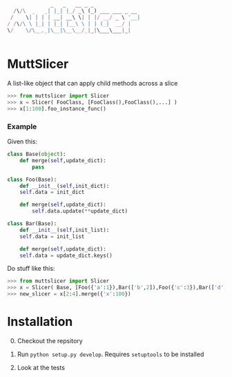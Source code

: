 ```javascript
              _   _   __ _ _               
  /\/\  _   _| |_| |_/ _\ (_) ___ ___ _ __ 
 /    \| | | | __| __\ \| | |/ __/ _ \ '__|
/ /\/\ \ |_| | |_| |__\ \ | | (_|  __/ |   
\/    \/\__,_|\__|\__\__/_|_|\___\___|_|   
                                           
```

# MuttSlicer
A list-like object that can apply child methods across a slice

```python
>>> from muttslicer import Slicer
>>> x = Slicer( FooClass, [FooClass(),FooClass(),...] )
>>> x[1:100].foo_instance_func()
```

### Example
Given this:

```python
class Base(object):
    def merge(self,update_dict):
        pass

class Foo(Base):
    def __init__(self,init_dict):
 	self.data = init_dict

    def merge(self,update_dict):
        self.data.update(**update_dict)

class Bar(Base):
    def __init__(self,init_list):
 	self.data = init_list

    def merge(self,update_dict):
	self.data = update_dict.keys()
```

Do stuff like this:
```python
>>> from muttslicer import Slicer
>>> x = Slicer( Base, [Foo({'a':1}),Bar(['b',2]),Foo({'c':3}),Bar(['d',4])] )
>>> new_slicer = x[2:4].merge({'x':100})
```

# Installation
0. Checkout the repsitory

0. Run `python setup.py develop`. Requires `setuptools` to be installed

0. Look at the tests

